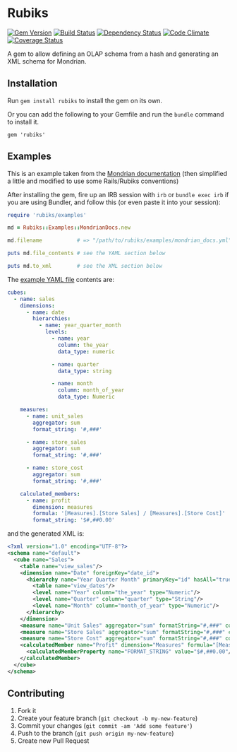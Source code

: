 # Rubiks

[![Gem Version](https://badge.fury.io/rb/rubiks.png)][gem]
[![Build Status](https://secure.travis-ci.org/moneydesktop/rubiks.png?branch=master)][travis]
[![Dependency Status](https://gemnasium.com/moneydesktop/rubiks.png?travis)][gemnasium]
[![Code Climate](https://codeclimate.com/github/moneydesktop/rubiks.png)][codeclimate]
[![Coverage Status](https://coveralls.io/repos/moneydesktop/rubiks/badge.png?branch=master)][coveralls]

[gem]: https://rubygems.org/gems/rubiks
[travis]: http://travis-ci.org/moneydesktop/rubiks
[gemnasium]: https://gemnasium.com/moneydesktop/rubiks
[codeclimate]: https://codeclimate.com/github/moneydesktop/rubiks
[coveralls]: https://coveralls.io/r/moneydesktop/rubiks

A gem to allow defining an OLAP schema from a hash and generating an XML schema for Mondrian.

## Installation

Run `gem install rubiks` to install the gem on its own.

Or you can add the following to your Gemfile and run the `bundle` command to install it.

    gem 'rubiks'

## Examples

This is an example taken from the [Mondrian documentation](http://mondrian.pentaho.com/documentation/schema.php#Cubes_and_dimensions) (then simplified a little and modified to use some Rails/Rubiks conventions)

After installing the gem, fire up an IRB session with `irb` or `bundle exec irb` if you are using Bundler, and follow this (or even paste it into your session):

```ruby
require 'rubiks/examples'

md = Rubiks::Examples::MondrianDocs.new

md.filename           # => "/path/to/rubiks/examples/mondrian_docs.yml"

puts md.file_contents # see the YAML section below

puts md.to_xml        # see the XML section below
```

The [example YAML file](examples/mondrian_docs.yml) contents are:

```yaml
cubes:
  - name: sales
    dimensions:
      - name: date
        hierarchies:
          - name: year_quarter_month
            levels:
              - name: year
                column: the_year
                data_type: numeric

              - name: quarter
                data_type: string

              - name: month
                column: month_of_year
                data_type: Numeric

    measures:
      - name: unit_sales
        aggregator: sum
        format_string: '#,###'

      - name: store_sales
        aggregator: sum
        format_string: '#,###'

      - name: store_cost
        aggregator: sum
        format_string: '#,###'

    calculated_members:
      - name: profit
        dimension: measures
        formula: '[Measures].[Store Sales] / [Measures].[Store Cost]'
        format_string: '$#,##0.00'
```

and the generated XML is:


```xml
<?xml version="1.0" encoding="UTF-8"?>
<schema name="default">
  <cube name="Sales">
    <table name="view_sales"/>
    <dimension name="Date" foreignKey="date_id">
      <hierarchy name="Year Quarter Month" primaryKey="id" hasAll="true">
        <table name="view_dates"/>
        <level name="Year" column="the_year" type="Numeric"/>
        <level name="Quarter" column="quarter" type="String"/>
        <level name="Month" column="month_of_year" type="Numeric"/>
      </hierarchy>
    </dimension>
    <measure name="Unit Sales" aggregator="sum" formatString="#,###" column="unit_sales"/>
    <measure name="Store Sales" aggregator="sum" formatString="#,###" column="store_sales"/>
    <measure name="Store Cost" aggregator="sum" formatString="#,###" column="store_cost"/>
    <calculatedMember name="Profit" dimension="Measures" formula="[Measures].[Store Sales] / [Measures].[Store Cost]">
      <calculatedMemberProperty name="FORMAT_STRING" value="$#,##0.00"/>
    </calculatedMember>
  </cube>
</schema>
```

## Contributing

1. Fork it
2. Create your feature branch (`git checkout -b my-new-feature`)
3. Commit your changes (`git commit -am 'Add some feature'`)
4. Push to the branch (`git push origin my-new-feature`)
5. Create new Pull Request

